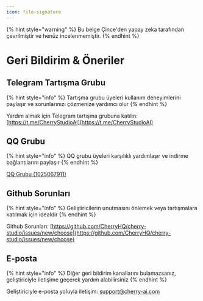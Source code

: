 ```yaml
---
icon: file-signature
---
```


{% hint style="warning" %}
Bu belge Çince'den yapay zeka tarafından çevrilmiştir ve henüz incelenmemiştir.
{% endhint %}

# Geri Bildirim & Öneriler

## Telegram Tartışma Grubu

{% hint style="info" %}
Tartışma grubu üyeleri kullanım deneyimlerini paylaşır ve sorunlarınızı çözmenize yardımcı olur
{% endhint %}

Yardım almak için Telegram tartışma grubuna katılın: [https://t.me/CherryStudioAI](https://t.me/CherryStudioAI)

## QQ Grubu

{% hint style="info" %}
QQ grubu üyeleri karşılıklı yardımlaşır ve indirme bağlantılarını paylaşır
{% endhint %}

[QQ Grubu (1025067911)](https://qm.qq.com/q/hlHOddwAS)

## Github Sorunları

{% hint style="info" %}
Geliştiricilerin unutmasını önlemek veya tartışmalara katılmak için idealdir
{% endhint %}

Github Sorunları: [https://github.com/CherryHQ/cherry-studio/issues/new/choose](https://github.com/CherryHQ/cherry-studio/issues/new/choose)

## E-posta

{% hint style="info" %}
Diğer geri bildirim kanallarını bulamazsanız, geliştiriciyle iletişime geçerek yardım alabilirsiniz
{% endhint %}

Geliştiriciyle e-posta yoluyla iletişim: support@cherry-ai.com